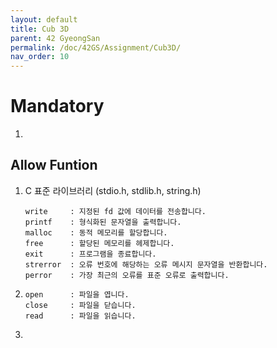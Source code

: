 ```yaml
---
layout: default
title: Cub 3D
parent: 42 GyeongSan
permalink: /doc/42GS/Assignment/Cub3D/
nav_order: 10
---
```


# Mandatory

1. 

## Allow Funtion

1. C 표준 라이브러리 (stdio.h, stdlib.h, string.h)
	```
    write     : 지정된 fd 값에 데이터를 전송합니다.
	printf    : 형식화된 문자열을 출력합니다.
	malloc    : 동적 메모리를 할당합니다.
    free      : 할당된 메모리를 헤제합니다.
	exit      : 프로그램을 종료합니다.
	strerror  : 오류 번호에 해당하는 오류 메시지 문자열을 반환합니다.
	perror    : 가장 최근의 오류를 표준 오류로 출력합니다.
	```

2. 
    ```
    open      : 파일을 엽니다.
    close     : 파일을 닫습니다.
    read      : 파일을 읽습니다.
    ```

3. 
    ```
    
    ```
